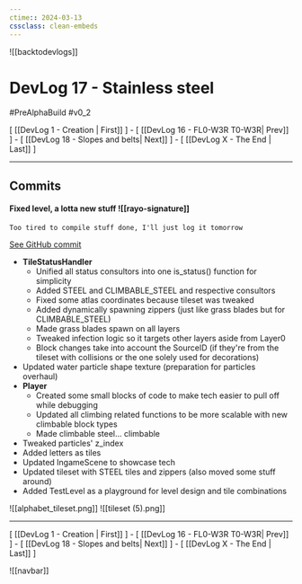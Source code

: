 ```yaml
---
ctime:: 2024-03-13
cssclass: clean-embeds
---
```

![[backtodevlogs]]
# DevLog 17 - Stainless steel

#PreAlphaBuild #v0_2

\[ [[DevLog 1 - Creation | First]] \] - \[ [[DevLog 16 - FL0-W3R T0-W3R| Prev]] \] - \[ [[DevLog 18 - Slopes and belts| Next]] \] - \[ [[DevLog X - The End | Last]] \]

---

## Commits

#### Fixed level, a lotta new stuff ![[rayo-signature]]
```
Too tired to compile stuff done, I'll just log it tomorrow
```
[See GitHub commit](https://github.com/RayoROAR/GreenTop/commit/9f813d2da0d950347f5660ab2f8786e97434c96f)

- **TileStatusHandler**
	- Unified all status consultors into one is_status() function for simplicity
	- Added STEEL and CLIMBABLE_STEEL and respective consultors
	- Fixed some atlas coordinates because tileset was tweaked
	- Added dynamically spawning zippers (just like grass blades but for CLIMBABLE_STEEL)
	- Made grass blades spawn on all layers
	- Tweaked infection logic so it targets other layers aside from Layer0
	- Block changes take into account the SourceID (if they're from the tileset with collisions or the one solely used for decorations)
- Updated water particle shape texture (preparation for particles overhaul)
- **Player**
	- Created some small blocks of code to make tech easier to pull off while debugging
	- Updated all climbing related functions to be more scalable with new climbable block types
	- Made climbable steel... climbable
- Tweaked particles' z_index
- Added letters as tiles
- Updated IngameScene to showcase tech
- Updated tileset with STEEL tiles and zippers (also moved some stuff around)
- Added TestLevel as a playground for level design and tile combinations

![[alphabet_tileset.png]]
![[tileset (5).png]]


---

\[ [[DevLog 1 - Creation | First]] \] - \[ [[DevLog 16 - FL0-W3R T0-W3R| Prev]] \] - \[ [[DevLog 18 - Slopes and belts| Next]] \] - \[ [[DevLog X - The End | Last]] \]

![[navbar]]